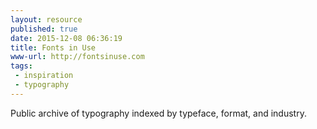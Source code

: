 ```yaml
---
layout: resource
published: true
date: 2015-12-08 06:36:19
title: Fonts in Use
www-url: http://fontsinuse.com
tags:
 - inspiration
 - typography
---
```


Public archive of typography indexed by typeface, format, and industry.
